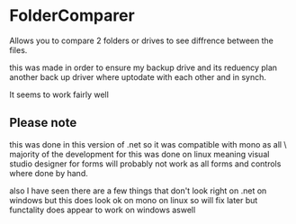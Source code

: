 # FolderComparer

Allows you to compare 2 folders or drives to see diffrence between the files. 


this was made in order to ensure my backup drive and its reduency plan another back up driver where uptodate with each other and in synch.

It seems to work fairly well 



## Please note
this was done in this version of .net so it was compatible with mono as all \ majority of the development for this was done on linux meaning visual studio designer for forms will probably not work as all forms and controls where done by hand.

also I have seen there are a few things that don't look right on .net on windows but this does look ok on mono on linux so will fix later but functality does appear to work on windows aswell
